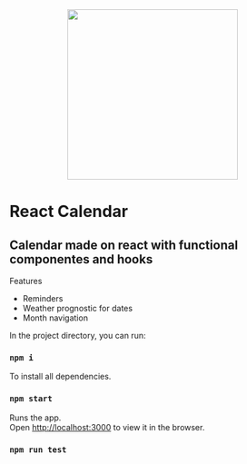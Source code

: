 <div align="center">
    <img src="https://ecfm.usac.edu.gt/deguatealcosmos/img/calendar.png" width="300px"/>
</div>

# React Calendar

## Calendar made on react with functional componentes and hooks

Features
- Reminders
- Weather prognostic for dates
- Month navigation

In the project directory, you can run:

### `npm i`

To install all dependencies.

### `npm start`

Runs the app.<br />
Open [http://localhost:3000](http://localhost:3000) to view it in the browser.

### `npm run test`
